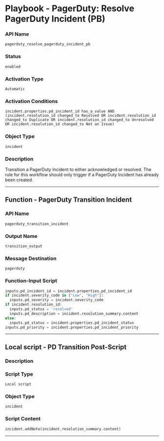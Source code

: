 <!--
    DO NOT MANUALLY EDIT THIS FILE
    THIS FILE IS AUTOMATICALLY GENERATED WITH resilient-sdk codegen
    Generated with resilient-sdk v51.0.2.0.974
-->

# Playbook - PagerDuty: Resolve PagerDuty Incident (PB)

### API Name
`pagerduty_resolve_pagerduty_incident_pb`

### Status
`enabled`

### Activation Type
`Automatic`

### Activation Conditions
`incident.properties.pd_incident_id has_a_value AND (incident.resolution_id changed_to Resolved OR incident.resolution_id changed_to Duplicate OR incident.resolution_id changed_to Unresolved OR incident.resolution_id changed_to Not an Issue)`

### Object Type
`incident`

### Description
Transition a PagerDuty Incident to either acknowledged or resolved. The rule for this workflow should only trigger if a PagerDuty Incident has already been created.


---
## Function - PagerDuty Transition Incident

### API Name
`pagerduty_transition_incident`

### Output Name
`transition_output`

### Message Destination
`pagerduty`

### Function-Input Script
```python
inputs.pd_incident_id = incident.properties.pd_incident_id
if incident.severity_code in ["Low", "High"]:
  inputs.pd_severity = incident.severity_code
if incident.resolution_id:
  inputs.pd_status = 'resolved'
  inputs.pd_description = incident.resolution_summary.content
else:
  inputs.pd_status = incident.properties.pd_incident_status
inputs.pd_priority = incident.properties.pd_incident_priority
```

---

## Local script - PD Transition Post-Script

### Description


### Script Type
`Local script`

### Object Type
`incident`

### Script Content
```python
incident.addNote(incident.resolution_summary.content)
```

---

